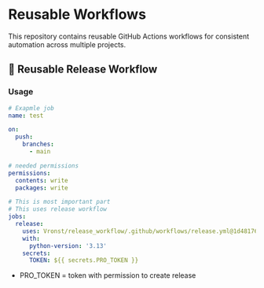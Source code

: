 # Reusable Workflows

This repository contains reusable GitHub Actions workflows for consistent automation across multiple projects.

## 🔁 Reusable Release Workflow

### Usage

```yaml
# Exapmle job
name: test

on:
  push:
    branches:
      - main

# needed permissions
permissions:
  contents: write
  packages: write

# This is most important part
# This uses release workflow
jobs:
  release:
    uses: Vronst/release_workflow/.github/workflows/release.yml@1d481760f99537353eb4e2ee58bac647ce11802f
    with:
      python-version: '3.13'
    secrets:
      TOKEN: ${{ secrets.PRO_TOKEN }}
```

- PRO_TOKEN = token with permission to create release
